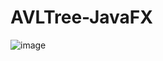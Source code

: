 # AVLTree-JavaFX
![image](https://github.com/suguumarann/AVLTree-JavaFX/assets/118104398/31434323-2a3e-4016-94f4-59b945f3f9d4)


